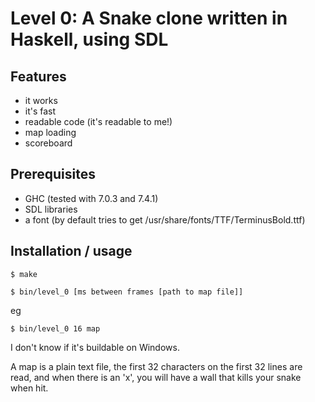# Level 0: A Snake clone written in Haskell, using SDL
## Features
* it works
* it's fast
* readable code (it's readable to me!)
* map loading
* scoreboard

## Prerequisites
* GHC (tested with 7.0.3 and 7.4.1)
* SDL libraries
* a font (by default tries to get /usr/share/fonts/TTF/TerminusBold.ttf)

## Installation / usage
`$ make`

`$ bin/level_0 [ms between frames [path to map file]]`

eg

`$ bin/level_0 16 map`

I don't know if it's buildable on Windows.

A map is a plain text file, the first 32 characters on the first 32 lines are read, and when there is an 'x', you will have a wall that kills your snake when hit.
